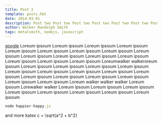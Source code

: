 ```yaml
---
title: Post 2
template: posts.hbt
date: 2014-03-01
description: Post two Post two Post two Post two Post two Post two Post two Post two
author: Walker Randolph Smith
tags: metalsmith, nodejs, javascript
---
```


[google](http://www.google.com) Loreum ipsoum Loreum ipsoum  Loreum ipsoum  Loreum ipsoum Loreum ipsoum
Loreum ipsoum Loreum ipsoum  Loreum ipsoum  Loreum ipsoum Loreum ipsoum
Loreum ipsoum Loreum ipsoum  Loreum ipsoum  Loreum ipsoum Loreum ipsoum
Loreum ipsoum Loreumwalker walkeroreum ipsoum  Loreum ipsoum Loreum ipsoum
Loreum ipsoum Loreum ipsoum  Loreum ipsoum  Loreum ipsoum Loreum ipsoum
Loreum ipsoum Loreum ipsoum  Loreum ipsoum  Loreum ipsoum Loreum ipsoum
Loreum ipsoum Loreum ipsoum  Loreum ipsoum  Loreum walker walker walker
Loreum ipsoum Lorewalker walker  Loreum ipsoum  Loreum ipsoum Loreum ipsoum
Loreum ipsoum Loreum ipsoum  Loreum ipsoum  Loreum ipsoum Loreum ipsoum


```js
node happier-happy.js
```

and more katex
<tex>c = \sqrt{a^2 + b^2}</tex>
